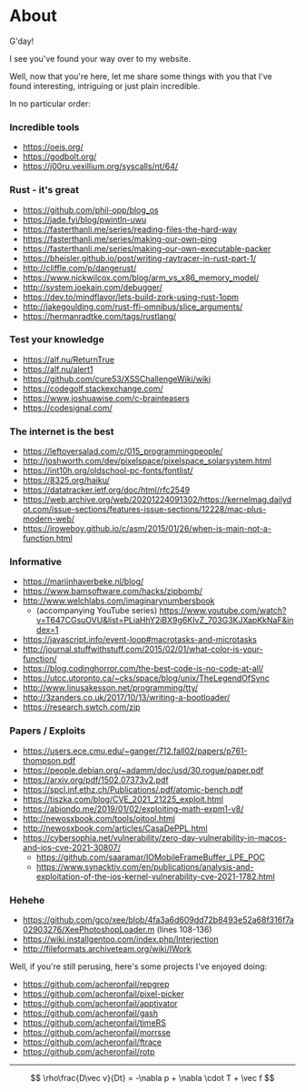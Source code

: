 # About

G'day!

I see you've found your way over to my website.

Well, now that you're here, let me share some things with you that I've found interesting, intriguing or just plain incredible.

In no particular order:

### Incredible tools

* <https://oeis.org/>
* <https://godbolt.org/>
* <https://j00ru.vexillium.org/syscalls/nt/64/>

### Rust - it's great

* <https://github.com/phil-opp/blog_os>
* <https://jade.fyi/blog/pwintln-uwu>
* <https://fasterthanli.me/series/reading-files-the-hard-way>
* <https://fasterthanli.me/series/making-our-own-ping>
* <https://fasterthanli.me/series/making-our-own-executable-packer>
* <https://bheisler.github.io/post/writing-raytracer-in-rust-part-1/>
* <http://cliffle.com/p/dangerust/>
* <https://www.nickwilcox.com/blog/arm_vs_x86_memory_model/>
* <http://system.joekain.com/debugger/>
* <https://dev.to/mindflavor/lets-build-zork-using-rust-1opm>
* <http://jakegoulding.com/rust-ffi-omnibus/slice_arguments/>
* <https://hermanradtke.com/tags/rustlang/>

### Test your knowledge

* <https://alf.nu/ReturnTrue>
* <https://alf.nu/alert1>
* <https://github.com/cure53/XSSChallengeWiki/wiki>
* <https://codegolf.stackexchange.com/>
* <https://www.joshuawise.com/c-brainteasers>
* <https://codesignal.com/>

### The internet is the best

* <https://leftoversalad.com/c/015_programmingpeople/>
* <http://joshworth.com/dev/pixelspace/pixelspace_solarsystem.html>
* <https://int10h.org/oldschool-pc-fonts/fontlist/>
* <https://8325.org/haiku/>
* <https://datatracker.ietf.org/doc/html/rfc2549>
* <https://web.archive.org/web/20201224091302/https://kernelmag.dailydot.com/issue-sections/features-issue-sections/12228/mac-plus-modern-web/>
* <https://jroweboy.github.io/c/asm/2015/01/26/when-is-main-not-a-function.html>

### Informative

* <https://marijnhaverbeke.nl/blog/>
* <https://www.bamsoftware.com/hacks/zipbomb/>
* <http://www.welchlabs.com/imaginarynumbersbook>
  * (accompanying YouTube series) <https://www.youtube.com/watch?v=T647CGsuOVU&list=PLiaHhY2iBX9g6KIvZ_703G3KJXapKkNaF&index=1>
* <https://javascript.info/event-loop#macrotasks-and-microtasks>
* <http://journal.stuffwithstuff.com/2015/02/01/what-color-is-your-function/>
* <https://blog.codinghorror.com/the-best-code-is-no-code-at-all/>
* <https://utcc.utoronto.ca/~cks/space/blog/unix/TheLegendOfSync>
* <http://www.linusakesson.net/programming/tty/>
* <http://3zanders.co.uk/2017/10/13/writing-a-bootloader/>
* <https://research.swtch.com/zip>

### Papers / Exploits

* <https://users.ece.cmu.edu/~ganger/712.fall02/papers/p761-thompson.pdf>
* <https://people.debian.org/~adamm/doc/usd/30.rogue/paper.pdf>
* <https://arxiv.org/pdf/1502.07373v2.pdf>
* <https://spcl.inf.ethz.ch/Publications/.pdf/atomic-bench.pdf>
* <https://tiszka.com/blog/CVE_2021_21225_exploit.html>
* <https://abiondo.me/2019/01/02/exploiting-math-expm1-v8/>
* <http://newosxbook.com/tools/ojtool.html>
* <http://newosxbook.com/articles/CasaDePPL.html>
* <https://cybersophia.net/vulnerability/zero-day-vulnerability-in-macos-and-ios-cve-2021-30807/>
  * <https://github.com/saaramar/IOMobileFrameBuffer_LPE_POC>
  * <https://www.synacktiv.com/en/publications/analysis-and-exploitation-of-the-ios-kernel-vulnerability-cve-2021-1782.html>

### Hehehe

* <https://github.com/gco/xee/blob/4fa3a6d609dd72b8493e52a68f316f7a02903276/XeePhotoshopLoader.m> (lines 108-136)
* <https://wiki.installgentoo.com/index.php/Interjection>
* <http://fileformats.archiveteam.org/wiki/IWork>

Well, if you're still perusing, here's some projects I've enjoyed doing:

* <https://github.com/acheronfail/repgrep>
* <https://github.com/acheronfail/pixel-picker>
* <https://github.com/acheronfail/apptivator>
* <https://github.com/acheronfail/gash>
* <https://github.com/acheronfail/timeRS>
* <https://github.com/acheronfail/morrsse>
* <https://github.com/acheronfail/ftrace>
* <https://github.com/acheronfail/rotp>

---

$$ \rho\frac{D\vec v}{Dt} = -\nabla p + \nabla \cdot T + \vec f $$